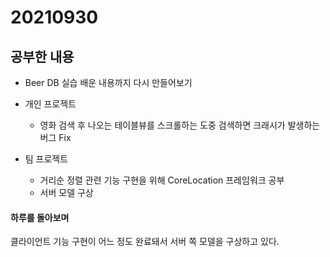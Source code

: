 # 20210930

## 공부한 내용
+ Beer DB 실습 배운 내용까지 다시 만들어보기

+ 개인 프로젝트
  - 영화 검색 후 나오는 테이블뷰를 스크롤하는 도중 검색하면 크래시가 발생하는 버그 Fix

+ 팀 프로젝트
  - 거리순 정렬 관련 기능 구현을 위해 CoreLocation 프레임워크 공부
  - 서버 모델 구상

#### 하루를 돌아보며
클라이언트 기능 구현이 어느 정도 완료돼서 서버 쪽 모델을 구상하고 있다.
